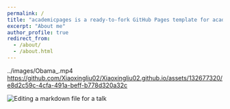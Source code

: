 ```yaml
---
permalink: /
title: "academicpages is a ready-to-fork GitHub Pages template for academic personal websites"
excerpt: "About me"
author_profile: true
redirect_from: 
  - /about/
  - /about.html
---
```

../images/Obama_.mp4
https://github.com/Xiaoxingliu02/Xiaoxingliu02.github.io/assets/132677320/e8d2c59c-4cfa-491a-beff-b778d320a32c


![Editing a markdown file for a talk](https://github.com/Xiaoxingliu02/Xiaoxingliu02.github.io/assets/132677320/e8d2c59c-4cfa-491a-beff-b778d320a32c)

